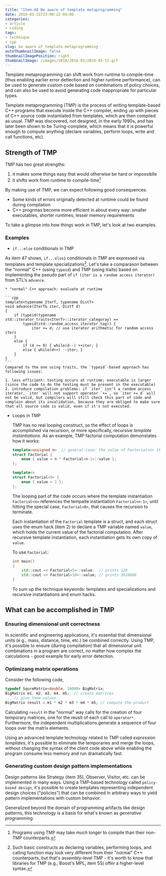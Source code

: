 ```yaml
---
title: "Item-48 Be aware of template metaprogramming"
date: 2018-03-15T23:00:22-04:00
categories:
- article
- coding
tags:
- technique
- cpp
slug: be aware of template metaprogramming
autoThumbnailImage: false
thumbnailImagePosition: right
thumbnailImage: /images/2018/2018-03/2018-03-15.gif
---
```


Template metaprogramming can shift work from runtime to compile-time (thus enabling earlier error dettection and higher runtime performance), can be used to generate custom code based on combinations of policy choices, and can also be used to avoid generating code inappropriate for particular types.
<!--more-->

Template metaprogramming (TMP) is the process of writing template-based C++ programs that execute inside the C++ compiler, ending up with pieces of C++ source code instantiated from templates, which are then compiled as usual. TMP was discovered, not designed, in the early 1990s, and has later been shown to be Turing-complete, which means that it is powerful enough to compute anything (declare variables, perform loops, write and call functions, etc).

## Strength of TMP

TMP has two great strengths:

1. it makes some things easy that would otherwise be hard or impossiblle
2. it shifts work from runtime to compile-time[^1]

By making use of TMP, we can expect following good consequences:

* Some kinds of errors originally detected at runtime could be found during compilation
* C++ progrmas become more efficient in about every way: smaller executables, shorter runtimes, lesser memory requirements

To take a glimpse into how things work in TMP, let's look at two examples.

### Examples

* `if...else` conditionals in TMP

As item 47 shows, `if...else1` conditionals in TMP are expressed via templates and template specializations[^2]. Let's take a comparason between the "normal" C++ (using `typeid`) and TMP (using traits) based on implementing the pseudo part of `if (iter is a random access iterator)` from STL's `advance`.

    * "normal" C++ approach: evaluate at runtime

    ```cpp
    template<typename IterT, typename DistT>
    void advance(IterT& iter, DistT d)
    {
        if (typeid(typename std::iterator_traits<IterT>::iterator_categoray) == 
            typeid(std::random_access_iterator_tag)) {
                iter += d; // use iterator arithmetic for random access iters
        }
        else {
            if (d >= 0) { while(d--) ++iter; }
            else { while(d++) --iter; }
        }
    }
    ```
    Compared to the one using traits, the `typeid`-based approach has following issues:

    1. less efficient: testing occurs at runtime; executable is larger (since the code to do the testing must be present in the executable)
    2. introduce compilation problems: if `iter` isn't a random access iterator, `iter` will not support operator `+=`, so `iter += d` will not be valid, but compilers will still check this part of code and complain about its invalidation, because they are obliged to make sure that all source code is valid, even if it's not executed.

* Loops in TMP

    TMP has no real looping construct, so the effect of loops is accomplished via recursion, or more specifically, recursive _template instantiations_. As an example, TMP factorial computation demonstates how it works:

    ```cpp
    template<unsigned n>  // general case: the value of Factorial<n> is n times the value of Factorial<n-1>
    struct Factorial {
        enum { value = n * Factorial<n-1>::value };
    };

    template<>
    struct Factorial<0> {
        enum { value = 1 };
    };
    ```

    The looping part of the code occurs where the template instantiation `Factorial<n>` references the tempalte instantiation `Factorial<n-1>`, until hitting the special case, `Factorial<0>`, that causes the recursion to terminate. 
    
    Each instantiation of the `Factorial` template is a struct, and each struct uses the enum hack (item 2) to declare a TMP variable named `value`, which holds the current value of the factorial computation. After recursive template instantiation, each instantiation gets its own copy of `value`.

    To use `Factorial`:

    ```cpp
    int main()
    {
        std::cout << Factorial<5>::value;  // prints 120
        std::cout << Factorial<10>::value; // prints 3628800
    }
    ```

    To sum up the technique keywords: templates and specializations and recursive instantiations and enum hacks.

## What can be accomplished in TMP

### Ensuring dimensional unit correctness

In scientific and engineering applications, it's essential that dimensional units (e.g., mass, distance, time, etc.) be combined correctly. Using TMP, it's possible to ensure (during compilation) that all dimensional unit combinations in a program are correct, no matter how complex the calculations - good example for early error detection.

### Optimizang matrix operations

Consider the following code,

```cpp
typedef SqureMatrix<double, 10000> BigMatrix;
BigMatrix m1, m2, m3, m4, m5;  // create matrices
... // give them values
BigMatrix result = m1 * m2 * m3 * m4 * m5; // compute the product
```

Calculating `result` in the "normal" way calls for the creation of four temporary matrices, one for the reuslt of each call to `operator*`. Furthermore, the independent multiplications generate a sequence of four loops over the matrix elements. 

Using an advanced template technology related to TMP called _expression templates_, it's possible to eliminate the temporaries and merge the loops, without changing the syntax of the client code above while enabling the program consume less memory and run dramatically fast.

### Generating custom design pattern implementations

Design patterns like Strategy (item 35), Observer, Visitor, etc. can be implemented in many ways. Using a TMP-based technology called `policy-based design`, it's possible to create templates representing independent design choices ("policies") that can be combined in arbitrary ways to yield pattern implementations with custom behavior.

Generalized beyond the domain of programming artifacts like design patterns, this technology is a basis for what's known as _generative programming_.

[^1]: Programs using TMP may take _much_ longer to compile than their non-TMP counterparts.

[^2]: Such basic constructs as declaring variables, performing loops, and calling function may look very different from their "normal" C++ counterparts, but that's assembly-level TMP - it's worth to know that libraries for TMP (e.g., Boost's MPL, item 55) offer a higher-level syntax.